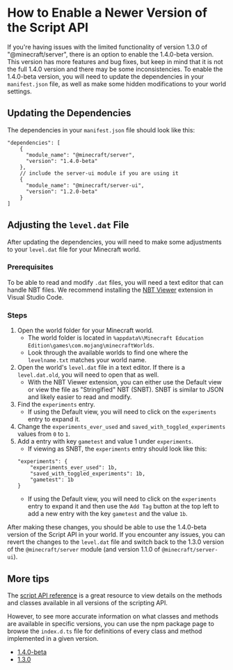 # How to Enable a Newer Version of the Script API

If you're having issues with the limited functionality of version 1.3.0 of "@minecraft/server", there is an option to enable the 1.4.0-beta version. This version has more features and bug fixes, but keep in mind that it is not the full 1.4.0 version and there may be some inconsistencies. To enable the 1.4.0-beta version, you will need to update the dependencies in your `manifest.json` file, as well as make some hidden modifications to your world settings.

## Updating the Dependencies
The dependencies in your `manifest.json` file should look like this:

```jsonc
"dependencies": [
    {
      "module_name": "@minecraft/server",
      "version": "1.4.0-beta"
    },
    // include the server-ui module if you are using it
    {
      "module_name": "@minecraft/server-ui",
      "version": "1.2.0-beta"
    }
]
```

## Adjusting the `level.dat` File
After updating the dependencies, you will need to make some adjustments to your `level.dat` file for your Minecraft world. 

### Prerequisites
To be able to read and modify `.dat` files, you will need a text editor that can handle NBT files. We recommend installing the [NBT Viewer](https://marketplace.visualstudio.com/items?itemName=misodee.vscode-nbt) extension in Visual Studio Code.

### Steps
1. Open the world folder for your Minecraft world.
    - The world folder is located in `%appdata%\Minecraft Education Edition\games\com.mojang\minecraftWorlds`.
    - Look through the available worlds to find one where the `levelname.txt` matches your world name.
2. Open the world's `level.dat` file in a text editor. If there is a `level.dat.old`, you will need to open that as well.
    - With the NBT Viewer extension, you can either use the Default view or view the file as "Stringified" NBT (SNBT). SNBT is similar to JSON and likely easier to read and modify.
3. Find the `experiments` entry. 
    - If using the Default view, you will need to click on the `experiments` entry to expand it.
4. Change the `experiments_ever_used` and `saved_with_toggled_experiments` values from `0` to `1`. 
5. Add a entry with key `gametest` and value 1 under `experiments`.
    - If viewing as SNBT, the `experiments` entry should look like this:
    ```snbt
    "experiments": {
        "experiments_ever_used": 1b,
        "saved_with_toggled_experiments": 1b,
        "gametest": 1b
    }
    ```
    - If using the Default view, you will need to click on the `experiments` entry to expand it and then use the `Add Tag` button at the top left to add a new entry with the key `gametest` and the value `1b`.

After making these changes, you should be able to use the 1.4.0-beta version of the Script API in your world. If you encounter any issues, you can revert the changes to the `level.dat` file and switch back to the 1.3.0 version of the `@minecraft/server` module (and version 1.1.0 of `@minecraft/server-ui`).

## More tips
The [script API reference](https://learn.microsoft.com/en-us/minecraft/creator/scriptapi/?view=minecraft-bedrock-stable) is a great resource to view details on the methods and classes available in all versions of the scripting API. 

However, to see more accurate information on what classes and methods are available in specific versions, you can use the npm package page to browse the `index.d.ts` file for definitions of every class and method implemented in a given version.
- [1.4.0-beta](https://www.npmjs.com/package/@minecraft/server/v/1.4.0-beta.1.20.10-stable?activeTab=code)
- [1.3.0](https://www.npmjs.com/package/@minecraft/server/v/1.3.0?activeTab=code)
